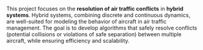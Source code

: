 This project focuses on the **resolution of air traffic conflicts** in **hybrid systems**. Hybrid systems, combining discrete and continuous dynamics, are well-suited for modeling the behavior of aircraft in air traffic management. The goal is to develop algorithms that safely resolve conflicts (potential collisions or violations of safe separation) between multiple aircraft, while ensuring efficiency and scalability.
